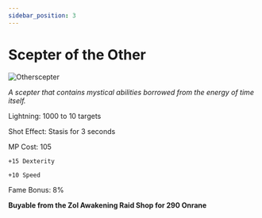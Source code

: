 ```yaml
---
sidebar_position: 3
---
```


# Scepter of the Other

![Otherscepter](https://vwiki.valorserver.com/api/item/picture/scepter%20of%20the%20other)

<i>A scepter that contains mystical abilities borrowed from the energy of time itself.</i>

Lightning: 1000 to 10 targets

Shot Effect: Stasis for 3 seconds

MP Cost: 105

    +15 Dexterity
    
    +10 Speed

Fame Bonus: 8%

**Buyable from the Zol Awakening Raid Shop for 290 Onrane**
